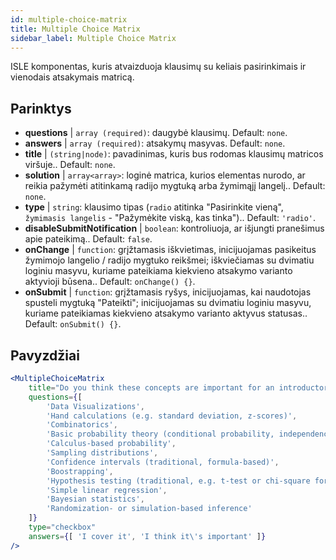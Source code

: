 ```yaml
---
id: multiple-choice-matrix 
title: Multiple Choice Matrix
sidebar_label: Multiple Choice Matrix
---
```


ISLE komponentas, kuris atvaizduoja klausimų su keliais pasirinkimais ir vienodais atsakymais matricą.

## Parinktys

* __questions__ | `array (required)`: daugybė klausimų. Default: `none`.
* __answers__ | `array (required)`: atsakymų masyvas. Default: `none`.
* __title__ | `(string|node)`: pavadinimas, kuris bus rodomas klausimų matricos viršuje.. Default: `none`.
* __solution__ | `array<array>`: loginė matrica, kurios elementas nurodo, ar reikia pažymėti atitinkamą radijo mygtuką arba žymimąjį langelį.. Default: `none`.
* __type__ | `string`: klausimo tipas (`radio` atitinka "Pasirinkite vieną", `žymimasis langelis` - "Pažymėkite viską, kas tinka").. Default: `'radio'`.
* __disableSubmitNotification__ | `boolean`: kontroliuoja, ar išjungti pranešimus apie pateikimą.. Default: `false`.
* __onChange__ | `function`: grįžtamasis iškvietimas, inicijuojamas pasikeitus žymimojo langelio / radijo mygtuko reikšmei; iškviečiamas su dvimatiu loginiu masyvu, kuriame pateikiama kiekvieno atsakymo varianto aktyvioji būsena.. Default: `onChange() {}`.
* __onSubmit__ | `function`: grįžtamasis ryšys, inicijuojamas, kai naudotojas spusteli mygtuką "Pateikti"; inicijuojamas su dvimatiu loginiu masyvu, kuriame pateikiamas kiekvieno atsakymo varianto aktyvus statusas.. Default: `onSubmit() {}`.


## Pavyzdžiai

```jsx live
<MultipleChoiceMatrix 
    title="Do you think these concepts are important for an introductory statistics course, and do you (or your department) cover them in your introductory courses?" id="topics" 
    questions={[
        'Data Visualizations',
        'Hand calculations (e.g. standard deviation, z-scores)',
        'Combinatorics',
        'Basic probability theory (conditional probability, independence...)',
        'Calculus-based probability',
        'Sampling distributions',
        'Confidence intervals (traditional, formula-based)',
        'Boostrapping',
        'Hypothesis testing (traditional, e.g. t-test or chi-square formulas and tables)',
        'Simple linear regression',
        'Bayesian statistics',
        'Randomization- or simulation-based inference'
    ]}
    type="checkbox" 
    answers={[ 'I cover it', 'I think it\'s important' ]} 
/>
```
